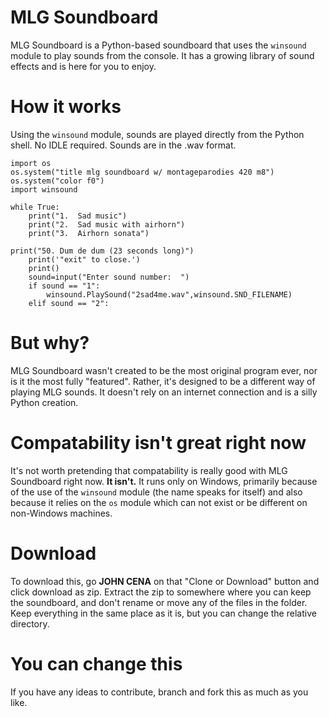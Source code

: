 # MLG Soundboard
MLG Soundboard is a Python-based soundboard that uses the `winsound` module to play sounds from the console.  It has a growing library of sound effects and is here for you to enjoy.

# How it works
Using the `winsound` module, sounds are played directly from the Python shell.  No IDLE required.  Sounds are in the .wav format.
```
import os
os.system("title mlg soundboard w/ montageparodies 420 m8")
os.system("color f0")
import winsound

while True:
    print("1.  Sad music")
    print("2.  Sad music with airhorn")
    print("3.  Airhorn sonata")

print("50. Dum de dum (23 seconds long)")
    print('"exit" to close.')
    print()
    sound=input("Enter sound number:  ")
    if sound == "1":
        winsound.PlaySound("2sad4me.wav",winsound.SND_FILENAME)
    elif sound == "2":
```

# But why?
MLG Soundboard wasn't created to be the most original program ever, nor is it the most fully "featured".  Rather, it's designed to be a different way of playing MLG sounds.  It doesn't rely on an internet connection and is a silly Python creation.

# Compatability isn't great right now
It's not worth pretending that compatability is really good with MLG Soundboard right now.  **It isn't.**  It runs only on Windows, primarily because of the use of the `winsound` module (the name speaks for itself) and also because it relies on the `os` module which can not exist or be different on non-Windows machines.

# Download
To download this, go **JOHN CENA** on that "Clone or Download" button and click download as zip.  Extract the zip to somewhere where you can keep the soundboard, and don't rename or move any of the files in the folder.  Keep everything in the same place as it is, but you can change the relative directory.

# You can change this
If you have any ideas to contribute, branch and fork this as much as you like.
